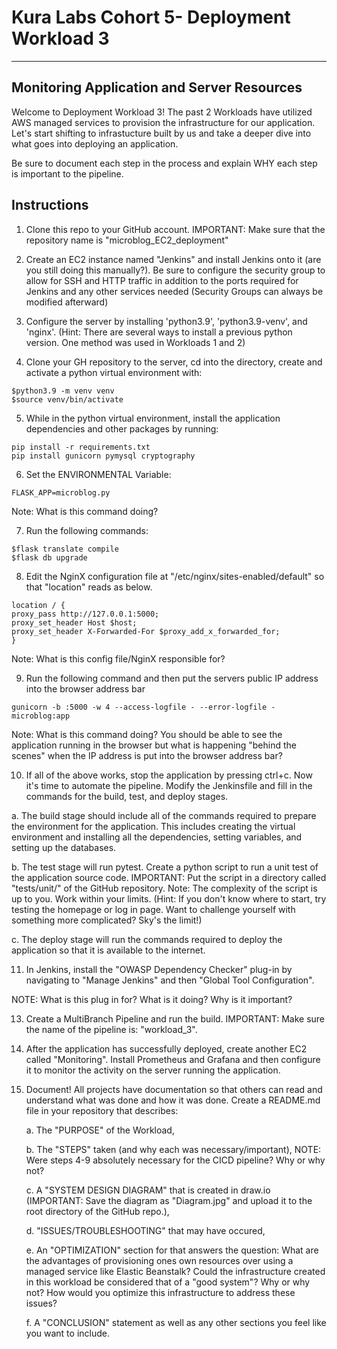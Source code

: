 # Kura Labs Cohort 5- Deployment Workload 3


---



## Monitoring Application and Server Resources

Welcome to Deployment Workload 3! The past 2 Workloads have utilized AWS managed services to provision the infrastructure for our application.  Let's start shifting to infrastucture built by us and take a deeper dive into what goes into deploying an application.

Be sure to document each step in the process and explain WHY each step is important to the pipeline.

## Instructions

1. Clone this repo to your GitHub account. IMPORTANT: Make sure that the repository name is "microblog_EC2_deployment"

2. Create an EC2 instance named "Jenkins" and install Jenkins onto it (are you still doing this manually?).  Be sure to configure the security group to allow for SSH and HTTP traffic in addition to the ports required for Jenkins and any other services needed (Security Groups can always be modified afterward)

3. Configure the server by installing 'python3.9',  'python3.9-venv', and 'nginx'. (Hint: There are several ways to install a previous python version. One method was used in Workloads 1 and 2)

4. Clone your GH repository to the server, cd into the directory, create and activate a python virtual environment with: 

```
$python3.9 -m venv venv
$source venv/bin/activate
```

5. While in the python virtual environment, install the application dependencies and other packages by running:

```
pip install -r requirements.txt
pip install gunicorn pymysql cryptography
```

6. Set the ENVIRONMENTAL Variable:

```
FLASK_APP=microblog.py
```
Note: What is this command doing?

7. Run the following commands: 

```
$flask translate compile
$flask db upgrade
```

8. Edit the NginX configuration file at "/etc/nginx/sites-enabled/default" so that "location" reads as below.

```
location / {
proxy_pass http://127.0.0.1:5000;
proxy_set_header Host $host;
proxy_set_header X-Forwarded-For $proxy_add_x_forwarded_for;
}
```
Note: What is this config file/NginX responsible for?

9. Run the following command and then put the servers public IP address into the browser address bar

```
gunicorn -b :5000 -w 4 --access-logfile - --error-logfile - microblog:app
```
Note: What is this command doing? You should be able to see the application running in the browser but what is happening "behind the scenes" when the IP address is put into the browser address bar?

10. If all of the above works, stop the application by pressing ctrl+c.  Now it's time to automate the pipeline.  Modify the Jenkinsfile and fill in the commands for the build, test, and deploy stages.

  a. The build stage should include all of the commands required to prepare the environment for the application.  This includes creating the virtual environment and installing all the dependencies, setting variables, and setting up the databases.

  b. The test stage will run pytest.  Create a python script to run a unit test of the application source code. IMPORTANT: Put the script in a directory called "tests/unit/" of the GitHub repository. Note: The complexity of the script is up to you.  Work within your limits.  (Hint: If you don't know where to start, try testing the homepage or log in page.  Want to challenge yourself with something more complicated? Sky's the limit!)

  c. The deploy stage will run the commands required to deploy the application so that it is available to the internet.

11. In Jenkins, install the "OWASP Dependency Checker" plug-in by navigating to "Manage Jenkins" and then "Global Tool Configuration".

NOTE: What is this plug in for?  What is it doing?  Why is it important?

13. Create a MultiBranch Pipeline and run the build.  IMPORTANT: Make sure the name of the pipeline is: "workload_3".

11. After the application has successfully deployed, create another EC2 called "Monitoring".  Install Prometheus and Grafana and then configure it to monitor the activity on the server running the application. 

12. Document! All projects have documentation so that others can read and understand what was done and how it was done. Create a README.md file in your repository that describes:

	  a. The "PURPOSE" of the Workload,

  	b. The "STEPS" taken (and why each was necessary/important),
      NOTE: Were steps 4-9 absolutely necessary for the CICD pipeline? Why or why not?
    
  	c. A "SYSTEM DESIGN DIAGRAM" that is created in draw.io (IMPORTANT: Save the diagram as "Diagram.jpg" and upload it to the root directory of the GitHub repo.),

	  d. "ISSUES/TROUBLESHOOTING" that may have occured,

  	e. An "OPTIMIZATION" section for that answers the question: What are the advantages of provisioning ones own resources over using a managed service like Elastic Beanstalk?  Could the infrastructure created in this workload be considered that of a "good system"?  Why or why not?  How would you optimize this infrastructure to address these issues?

    f. A "CONCLUSION" statement as well as any other sections you feel like you want to include.
